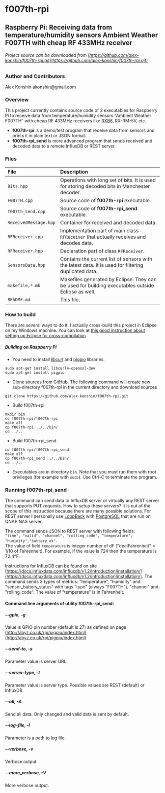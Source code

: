 # f007th-rpi
## Raspberry Pi: Receiving data from temperature/humidity sensors Ambient Weather F007TH with cheap RF 433MHz receiver
###### Project source can be downloaded from [https://github.com/alex-konshin/f007th-rpi.git](https://github.com/alex-konshin/f007th-rpi.git)

### Author and Contributors
Alex Konshin <akonshin@gmail.com>

### Overview
This project currently contains source code of 2 executables for Raspberry Pi to receive data from temperature/humidity sensors "Ambient Weather F007TH" 
with cheap RF 433MHz receivers like [RXB6](http://www.jmrth.com/en/images/proimages/RXB6_en_v3.pdf), RX-RM-5V, etc.
- **f007th-rpi** is a demo/test program that receive data from sensors and prints it in plain text or JSON format.
- **f007th-rpi_send** is more advanced program that sends received and decoded data to a remote InfluxDB or REST server. 

### Files
| File | Description |
| :--- | :--- |
| `Bits.hpp` | Operations with long set of bits. It is used for storing decoded bits in Manchester decoder.|
| `F007TH.cpp` | Source code of **f007th-rpi** executable.|
| `f007th_send.cpp` | Source code of **f007th-rpi_send** executable. |
| `ReceivedMessage.hpp` | Container for received and decoded data. |
| `RFReceiver.cpp` | Implementation part of main class `RFReceiver` that actually receives and decodes data. |
| `RFReceiver.hpp` | Declaration part of class `RFReceiver`. |
| `SensorsData.hpp` | Contains the current list of sensors with the latest data. It is used for filtering duplicated data. |
| `makefile,*.mk` | Makefiles generated by Eclipse. They can be used for building executables outside Eclipse as well.
| `README.md` | This file. |

### How to build
There are several ways to do it. I actually cross-build this project in Eclipse on my Windows machine. 
You can look at [this good instruction about setting up Eclipse for cross-compilation](http://www.cososo.co.uk/2015/12/cross-development-using-eclipse-and-gcc-for-the-rpi/).  

##### Building on Raspberry Pi
- You need to install [libcurl](https://curl.haxx.se/libcurl/) and [pigpio](http://abyz.co.uk/rpi/pigpio/index.html) libraries.
```
sudo apt-get install libcurl4-openssl-dev
sudo apt-get install pigpio
```
- Clone sources from GitHub. The following command will create new sub-directory f007th-rpi in the current directory and download sources
```
git clone https://github.com/alex-konshin/f007th-rpi.git
```
- Build f007th-rpi
```
mkdir bin
cd f007th-rpi/f007th-rpi
make all
cp f007th-rpi ../../bin/ 
cd ../..
```
- Build f007th-rpi_send
```
cd f007th-rpi/f007th-rpi_send
make all
cp f007th-rpi_send ../../bin/ 
cd ../..
```
- Executables are in directory `bin`. Note that you must run them with root privileges (for example with `sudo`). Use Ctrl-C to terminate the program.
 
### Running f007th-rpi_send
The command can send data to InfluxDB server or virtually any REST server that supports PUT requests.
How to setup these servers? It is out of the scope of this instruction because there are many possible solutions. For REST server I personally use [LoopBack](https://loopback.io/) with [PostgreSQL](https://www.postgresql.org/) that are run on QNAP NAS server.
 
The command sends JSON to REST server with following fields:  
`"time", "valid", "channel", "rolling_code", "temperature", "humidity","battery_ok"`.  
The value of field `temperature` is integer number of dF ("deciFahrenheit" = 1/10 of Fahrenheit). For example, if the value is 724 then the temperature is 72.4&deg;F.
   
Instructions for InfluxDB can be found on site [https://docs.influxdata.com/influxdb/v1.2/introduction/installation/](https://docs.influxdata.com/influxdb/v1.2/introduction/installation/). The command sends 3 types of metrics: "temperature", "humidity" and "sensor_battery_status" with tags "type" (always "F007TH"), "channel" and "rolling_code". The value of "temperature" is in Fahrenheit.    

#### Command line arguments of utility f007th-rpi_send:
##### --gpio, -g
Value is GPIO pin number (default is 27) as defined on page [http://abyz.co.uk/rpi/pigpio/index.html](http://abyz.co.uk/rpi/pigpio/index.html)
##### --send-to, -s
Parameter value is server URL.
##### --server-type, -t
Parameter value is server type. Possible values are REST (default) or InfluxDB.
##### --all, -A
Send all data. Only changed and valid data is sent by default.
##### --log-file, -l
Parameter is a path to log file.
##### --verbose, -v
Verbose output.
##### --more_verbose, -V
More verbose output.


